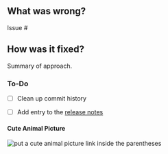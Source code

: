 ## What was wrong?

Issue #

## How was it fixed?

Summary of approach.

### To-Do

[//]: # (Stay ahead of things, add list items here!)
- [ ] Clean up commit history

[//]: # (For important changes that should go into the release notes please add a newsfragment file as explained here: https://github.com/ethereum/eth-orm/blob/master/newsfragments/README.md)

[//]: # (See: https://eth-orm.readthedocs.io/en/latest/contributing.html#pull-requests)
- [ ] Add entry to the [release notes](https://github.com/ethereum/eth-orm/blob/master/newsfragments/README.md)

#### Cute Animal Picture

![put a cute animal picture link inside the parentheses]()
